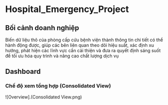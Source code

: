 # Hospital_Emergency_Project

## Bối cảnh doanh nghiệp

Biến dữ liệu thô của phòng cấp cứu bệnh viện thành thông tin chi tiết có thể hành động được, giúp các bên liên quan theo dõi hiệu suất, xác định xu hướng, phát hiện các lĩnh vực cần cải thiện và đưa ra quyết định sáng suốt để tối ưu hóa quy trình và nâng cao chất lượng dịch vụ

## Dashboard

### Chế độ xem tổng hợp (Consolidated View)

![Overview].(Consolidated View.png)

